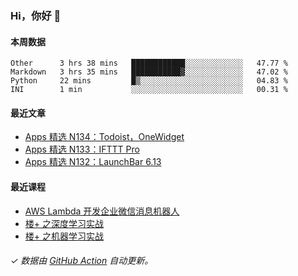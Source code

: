 ### Hi，你好 👋

#### 本周数据

<!--START_SECTION:waka-->
```text
Other      3 hrs 38 mins   ████████████░░░░░░░░░░░░░   47.77 % 
Markdown   3 hrs 35 mins   ███████████▓░░░░░░░░░░░░░   47.02 % 
Python     22 mins         █▒░░░░░░░░░░░░░░░░░░░░░░░   04.83 % 
INI        1 min           ░░░░░░░░░░░░░░░░░░░░░░░░░   00.31 % 
```
<!--END_SECTION:waka-->

#### 最近文章

<!-- BLOG:START -->
- [Apps 精选 N134：Todoist，OneWidget](http://huhuhang.com/post/product-hunt/product-hunt-n134)
- [Apps 精选 N133：IFTTT Pro](http://huhuhang.com/post/product-hunt/product-hunt-n133)
- [Apps 精选 N132：LaunchBar 6.13](http://huhuhang.com/post/product-hunt/product-hunt-n132)
<!-- BLOG:END -->

#### 最近课程

<!-- SYL:START -->
- [AWS Lambda 开发企业微信消息机器人](https://lanqiao.cn/courses/2868)
- [楼+ 之深度学习实战](https://lanqiao.cn/courses/2617)
- [楼+ 之机器学习实战](https://lanqiao.cn/courses/2616)
<!-- SYL:END -->

###### ✓ 数据由 [GitHub Action](https://github.com/huhuhang/huhuhang/actions) 自动更新。
